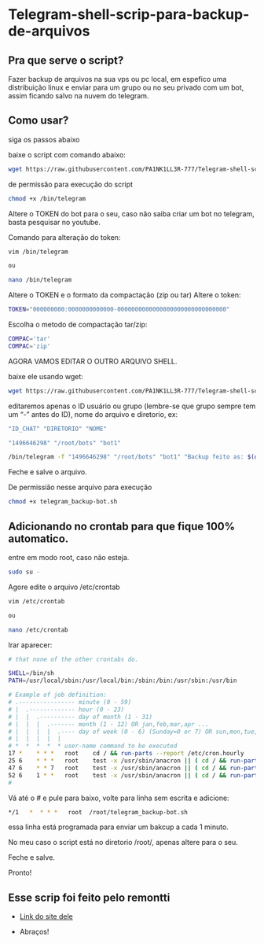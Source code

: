 # Telegram-shell-scrip-para-backup-de-arquivos

## Pra que serve o script?
Fazer backup de arquivos na sua vps ou pc local, em espefico uma distribuição linux e enviar para um grupo ou no seu privado com um bot, assim ficando salvo na nuvem do telegram.  
  
## Como usar?
  
siga os passos abaixo

baixe o script com comando abaixo:
  
```bash
wget https://raw.githubusercontent.com/PA1NK1LL3R-777/Telegram-shell-scrip-para-backup-de-arquivos/main/telegram -O /bin/telegram
```

de permissão para execução do script

```bash
chmod +x /bin/telegram
```

Altere o TOKEN do bot para o seu, caso não saiba criar um bot no telegram, basta pesquisar no youtube.

Comando para alteração do token:

```bash
vim /bin/telegram

ou

nano /bin/telegram
```

Altere o TOKEN e o formato da compactação (zip ou tar)
Altere o token:

```bash
TOKEN="000000000:0000000000000-0000000000000000000000000000000"
```
Escolha o metodo de compactação tar/zip:

```bash
COMPAC='tar'
COMPAC='zip'
```

AGORA VAMOS EDITAR O OUTRO ARQUIVO SHELL.

baixe ele usando wget:

```bash
wget https://raw.githubusercontent.com/PA1NK1LL3R-777/Telegram-shell-scrip-para-backup-de-arquivos/main/telegram_backup-bot.sh
```

editaremos apenas o ID usuário ou grupo (lembre-se que grupo sempre tem um “-” antes do ID), nome do arquivo e diretorio, ex:
```bash
"ID_CHAT" "DIRETORIO" "NOME"

"1496646298" "/root/bots" "bot1"

/bin/telegram -f "1496646298" "/root/bots" "bot1" "Backup feito as: $(date +%F\ %T)" >> /root/botbackup1.log

```

Feche e salve o arquivo.

De permissião nesse arquivo para execução

```bash
chmod +x telegram_backup-bot.sh
```

## Adicionando no crontab para que fique 100% automatico.

entre em modo root, caso não esteja.

```bash
sudo su -
```

Agore edite o arquivo /etc/crontab

```bash
vim /etc/crontab

ou

nano /etc/crontab
```
Irar aparecer:
```bash
# that none of the other crontabs do.

SHELL=/bin/sh
PATH=/usr/local/sbin:/usr/local/bin:/sbin:/bin:/usr/sbin:/usr/bin

# Example of job definition:
# .---------------- minute (0 - 59)
# |  .------------- hour (0 - 23)
# |  |  .---------- day of month (1 - 31)
# |  |  |  .------- month (1 - 12) OR jan,feb,mar,apr ...
# |  |  |  |  .---- day of week (0 - 6) (Sunday=0 or 7) OR sun,mon,tue,wed,thu,fri,sat
# |  |  |  |  |
# *  *  *  *  * user-name command to be executed
17 *    * * *   root    cd / && run-parts --report /etc/cron.hourly
25 6    * * *   root    test -x /usr/sbin/anacron || ( cd / && run-parts --report /etc/cron.daily )
47 6    * * 7   root    test -x /usr/sbin/anacron || ( cd / && run-parts --report /etc/cron.weekly )
52 6    1 * *   root    test -x /usr/sbin/anacron || ( cd / && run-parts --report /etc/cron.monthly )
#
```

Vá até o # e pule para baixo, volte para linha sem escrita e adicione:

```bash
*/1   *  * * *   root  /root/telegram_backup-bot.sh
```
essa linha está programada para enviar um bakcup a cada 1 minuto.

No meu caso o script está no diretorio /root/, apenas altere para o seu.

Feche e salve.


Pronto!



  
## Esse scrip foi feito pelo remontti
- [Link do site dele](https://blog.remontti.com.br/4791) 

- Abraços! 
